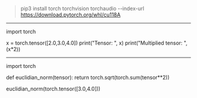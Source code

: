 > pip3 install torch torchvision torchaudio --index-url https://download.pytorch.org/whl/cu118A 


--------------------------------------------------------- 

import torch

x = torch.tensor([2.0,3.0,4.0])
print("Tensor: ", x)
print("Multiplied tensor: ", (x*2))

--------------------------------------------------------- 
import torch

def euclidian_norm(tensor):
    return torch.sqrt(torch.sum(tensor**2))

euclidian_norm(torch.tensor([3.0,4.0]))
    
